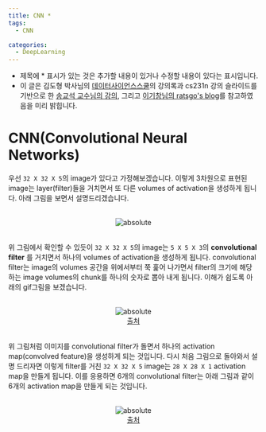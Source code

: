 ```yaml
---
title: CNN *
tags:
  - CNN

categories:
  - DeepLearning
---
```


- 제목에 * 표시가 있는 것은 추가할 내용이 있거나 수정할 내용이 있다는 표시입니다.
- 이 글은 김도형 박사님의 <a href="https://datascienceschool.net/">데이터사이언스스쿨</a>의 강의록과 cs231n 강의 슬라이드를 기반으로 한 <a href="https://www.youtube.com/watch?v=2ngo9-YCxzY&list=PL1Kb3QTCLIVtyOuMgyVgT-OeW0PYXl3j5&index=9">송교석 교수님의 강의</a>, 그리고 <a href="https://ratsgo.github.io/">이기창님의 ratsgo's blog</a>를 참고하였음을 미리 밝힙니다.


# CNN(Convolutional Neural Networks)

 우선 `32 X 32 X 5`의 image가 있다고 가정해보겠습니다. 이렇게 3차원으로 표현된 image는 layer(filter)들을 거치면서 또 다른 volumes of activation을 생성하게 됩니다.
아래 그림을 보면서 설명드리겠습니다.

<br/>
<center><img data-action="zoom" src='{{ "/assets/img/cnn_02.jpg" | relative_url }}' alt='absolute'></center>
<br/>

위 그림에서 확인할 수 있듯이 `32 X 32 X 5`의 image는 `5 X 5 X 3`의 **convolutional filter** 를 거치면서 하나의 volumes of activation을 생성하게 됩니다. convolutional filter는 image의 volumes 공간을 위에서부터 쭉 훑어 나가면서 filter의 크기에 해당하는 image volumes의 chunk를 하나의 숫자로 뽑아 내게 됩니다. 이해가 쉽도록 아래의 gif그림을 보겠습니다.

<br/>
<center><img data-action="zoom" src='{{ "/assets/img/cnn_01.gif" | relative_url }}' alt='absolute'></center>
<center><a href="http://cs231n.github.io/convolutional-networks/">출처</a></center>
<br/>

위 그림처럼 이미지를 convolutional filter가 돌면서 하나의 activation map(convolved feature)을 생성하게 되는 것입니다. 다시 처음 그림으로 돌아와서 설명 드리자면 이렇게 filter를 거친 `32 X 32 X 5` image는 `28 X 28 X 1` activation map을 만들게 됩니다. 이를 응용하면 6개의 convolutional filter는 아래 그림과 같이 6개의 activation map을 만들게 되는 것입니다.

<br/>
<center><img data-action="zoom" src='{{ "/assets/img/cnn_04.jpg" | relative_url }}' alt='absolute'></center>
<center><a href="http://cs231n.github.io/convolutional-networks/">출처</a></center>
<br/>
